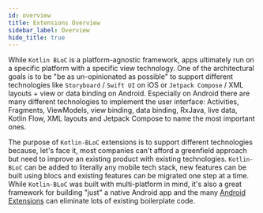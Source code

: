 ```yaml
---
id: overview
title: Extensions Overview
sidebar_label: Overview
hide_title: true
---
```


While `Kotlin BLoC` is a platform-agnostic framework, apps ultimately run on a specific platform with a specific view technology. One of the architectural goals is to be "be as un-opinionated as possible" to support different technologies like `Storyboard` / `Swift UI` on iOS or `Jetpack Compose` / XML layouts + view or data binding on Android. Especially on Android there are many different technologies to implement the user interface: Activities, Fragments, ViewModels, view binding, data binding, RxJava, live data, Kotlin Flow, XML layouts and Jetpack Compose to name the most important ones.

The purpose of `Kotlin-BLoC` extensions is to support different technologies because, let's face it, most companies can't afford a greenfield approach but need to improve an existing product with existing technologies. `Kotlin-BLoC` can be added to literally any mobile tech stack, new features can be built using blocs and existing features can be migrated one step at a time.
While `Kotlin-BLoC` was built with multi-platform in mind, it's also a great framework for building "just" a native Android app and the many [Android Extensions](./android) can eliminate lots of existing boilerplate code.
